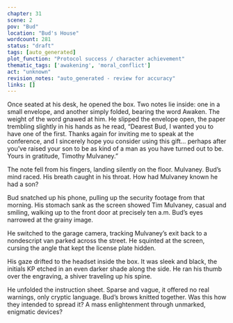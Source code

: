 ```yaml
---
chapter: 31
scene: 2
pov: "Bud"
location: "Bud's House"
wordcount: 281
status: "draft"
tags: [auto_generated]
plot_function: "Protocol success / character achievement"
thematic_tags: ['awakening', 'moral_conflict']
act: "unknown"
revision_notes: "auto_generated - review for accuracy"
links: []
---
```


Once seated at his desk, he opened the box. Two notes lie inside: one in a small envelope, and another simply folded, bearing the word Awaken. The weight of the word gnawed at him. He slipped the envelope open, the paper trembling slightly in his hands as he read, “Dearest Bud, I wanted you to have one of the first. Thanks again for inviting me to speak at the conference, and I sincerely hope you consider using this gift… perhaps after you’ve raised your son to be as kind of a man as you have turned out to be. Yours in gratitude, Timothy Mulvaney.” 

The note fell from his fingers, landing silently on the floor. Mulvaney. Bud’s mind raced. His breath caught in his throat. How had Mulvaney known he had a son? 

Bud snatched up his phone, pulling up the security footage from that morning. His stomach sank as the screen showed Tim Mulvaney, casual and smiling, walking up to the front door at precisely ten a.m. Bud’s eyes narrowed at the grainy image. 

He switched to the garage camera, tracking Mulvaney’s exit back to a nondescript van parked across the street. He squinted at the screen, cursing the angle that kept the license plate hidden. 

His gaze drifted to the headset inside the box. It was sleek and black, the initials KP etched in an even darker shade along the side. He ran his thumb over the engraving, a shiver traveling up his spine. 

He unfolded the instruction sheet. Sparse and vague, it offered no real warnings, only cryptic language. Bud’s brows knitted together. Was this how they intended to spread it? A mass enlightenment through unmarked, enigmatic devices?
